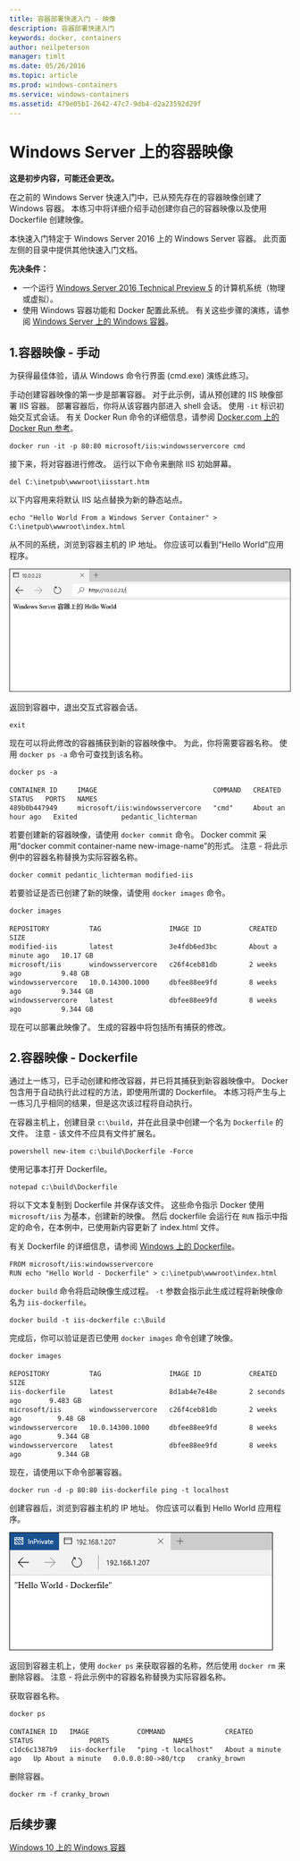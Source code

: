 ```yaml
---
title: 容器部署快速入门 - 映像
description: 容器部署快速入门
keywords: docker, containers
author: neilpeterson
manager: timlt
ms.date: 05/26/2016
ms.topic: article
ms.prod: windows-containers
ms.service: windows-containers
ms.assetid: 479e05b1-2642-47c7-9db4-d2a23592d29f
---
```


# Windows Server 上的容器映像

**这是初步内容，可能还会更改。** 

在之前的 Windows Server 快速入门中，已从预先存在的容器映像创建了 Windows 容器。 本练习中将详细介绍手动创建你自己的容器映像以及使用 Dockerfile 创建映像。

本快速入门特定于 Windows Server 2016 上的 Windows Server 容器。 此页面左侧的目录中提供其他快速入门文档。 

**先决条件：**

- 一个运行 [Windows Server 2016 Technical Preview 5](https://www.microsoft.com/en-us/evalcenter/evaluate-windows-server-technical-preview) 的计算机系统（物理或虚拟）。
- 使用 Windows 容器功能和 Docker 配置此系统。 有关这些步骤的演练，请参阅 [Windows Server 上的 Windows 容器](./quick_start_windows_server.md)。

## 1.容器映像 - 手动

为获得最佳体验，请从 Windows 命令行界面 (cmd.exe) 演练此练习。

手动创建容器映像的第一步是部署容器。 对于此示例，请从预创建的 IIS 映像部署 IIS 容器。 部署容器后，你将从该容器内部进入 shell 会话。 使用 `-it` 标识初始交互式会话。 有关 Docker Run 命令的详细信息，请参阅 [Docker.com 上的 Docker Run 参考]( https://docs.docker.com/engine/reference/run/)。 

```none
docker run -it -p 80:80 microsoft/iis:windowsservercore cmd
```

接下来，将对容器进行修改。 运行以下命令来删除 IIS 初始屏幕。

```none
del C:\inetpub\wwwroot\iisstart.htm
```

以下内容用来将默认 IIS 站点替换为新的静态站点。

```none
echo "Hello World From a Windows Server Container" > C:\inetpub\wwwroot\index.html
```

从不同的系统，浏览到容器主机的 IP 地址。 你应该可以看到“Hello World”应用程序。

![](media/hello.png)

返回到容器中，退出交互式容器会话。

```none
exit
```

现在可以将此修改的容器捕获到新的容器映像中。 为此，你将需要容器名称。 使用 `docker ps -a` 命令可查找到该名称。

```none
docker ps -a

CONTAINER ID     IMAGE                             COMMAND   CREATED             STATUS   PORTS   NAMES
489b0b447949     microsoft/iis:windowsservercore   "cmd"     About an hour ago   Exited           pedantic_lichterman
```

若要创建新的容器映像，请使用 `docker commit` 命令。 Docker commit 采用“docker commit container-name new-image-name”的形式。 注意 - 将此示例中的容器名称替换为实际容器名称。

```none
docker commit pedantic_lichterman modified-iis
```

若要验证是否已创建了新的映像，请使用 `docker images` 命令。  

```none
docker images

REPOSITORY          TAG                 IMAGE ID            CREATED              SIZE
modified-iis        latest              3e4fdb6ed3bc        About a minute ago   10.17 GB
microsoft/iis       windowsservercore   c26f4ceb81db        2 weeks ago          9.48 GB
windowsservercore   10.0.14300.1000     dbfee88ee9fd        8 weeks ago          9.344 GB
windowsservercore   latest              dbfee88ee9fd        8 weeks ago          9.344 GB
```

现在可以部署此映像了。 生成的容器中将包括所有捕获的修改。

## 2.容器映像 - Dockerfile

通过上一练习，已手动创建和修改容器，并已将其捕获到新容器映像中。 Docker 包含用于自动执行此过程的方法，即使用所谓的 Dockerfile。 本练习将产生与上一练习几乎相同的结果，但是这次该过程将自动执行。

在容器主机上，创建目录 `c:\build`，并在此目录中创建一个名为 `Dockerfile` 的文件。 注意 - 该文件不应具有文件扩展名。

```none
powershell new-item c:\build\Dockerfile -Force
```

使用记事本打开 Dockerfile。

```none
notepad c:\build\Dockerfile
```

将以下文本复制到 Dockerfile 并保存该文件。 这些命令指示 Docker 使用 `microsoft/iis` 为基本，创建新的映像。 然后 dockerfile 会运行在 `RUN` 指示中指定的命令，在本例中，已使用新内容更新了 index.html 文件。 

有关 Dockerfile 的详细信息，请参阅 [Windows 上的 Dockerfile](../docker/manage_windows_dockerfile.md)。

```none
FROM microsoft/iis:windowsservercore
RUN echo "Hello World - Dockerfile" > c:\inetpub\wwwroot\index.html
```

`docker build` 命令将启动映像生成过程。 `-t` 参数会指示此生成过程将新映像命名为 `iis-dockerfile`。

```none
docker build -t iis-dockerfile c:\Build
```

完成后，你可以验证是否已使用 `docker images` 命令创建了映像。

```none
docker images

REPOSITORY          TAG                 IMAGE ID            CREATED             SIZE
iis-dockerfile      latest              8d1ab4e7e48e        2 seconds ago       9.483 GB
microsoft/iis       windowsservercore   c26f4ceb81db        2 weeks ago         9.48 GB
windowsservercore   10.0.14300.1000     dbfee88ee9fd        8 weeks ago         9.344 GB
windowsservercore   latest              dbfee88ee9fd        8 weeks ago         9.344 GB
```

现在，请使用以下命令部署容器。 

```none
docker run -d -p 80:80 iis-dockerfile ping -t localhost
```

创建容器后，浏览到容器主机的 IP 地址。 你应该可以看到 Hello World 应用程序。

![](media/dockerfile2.png)

返回到容器主机上，使用 `docker ps` 来获取容器的名称，然后使用 `docker rm` 来删除容器。 注意 - 将此示例中的容器名称替换为实际容器名称。

获取容器名称。

```none
docker ps

CONTAINER ID   IMAGE            COMMAND               CREATED              STATUS              PORTS                NAMES
c1dc6c1387b9   iis-dockerfile   "ping -t localhost"   About a minute ago   Up About a minute   0.0.0.0:80->80/tcp   cranky_brown
```

删除容器。

```none
docker rm -f cranky_brown
```

## 后续步骤

[Windows 10 上的 Windows 容器](./quick_start_windows_10.md)

<!--HONumber=May16_HO4-->



